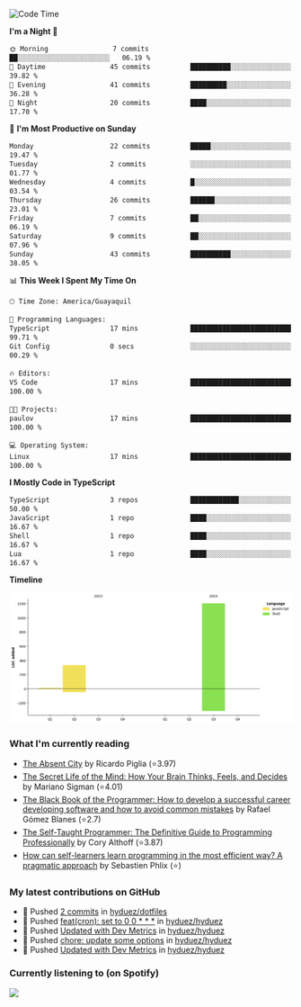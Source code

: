 <!--START_SECTION:waka-->
![Code Time](http://img.shields.io/badge/Code%20Time-237%20hrs%2043%20mins-blue)

**I'm a Night 🦉** 

```text
🌞 Morning                7 commits           ██░░░░░░░░░░░░░░░░░░░░░░░   06.19 % 
🌆 Daytime                45 commits          ██████████░░░░░░░░░░░░░░░   39.82 % 
🌃 Evening                41 commits          █████████░░░░░░░░░░░░░░░░   36.28 % 
🌙 Night                  20 commits          ████░░░░░░░░░░░░░░░░░░░░░   17.70 % 
```
📅 **I'm Most Productive on Sunday** 

```text
Monday                   22 commits          █████░░░░░░░░░░░░░░░░░░░░   19.47 % 
Tuesday                  2 commits           ░░░░░░░░░░░░░░░░░░░░░░░░░   01.77 % 
Wednesday                4 commits           █░░░░░░░░░░░░░░░░░░░░░░░░   03.54 % 
Thursday                 26 commits          ██████░░░░░░░░░░░░░░░░░░░   23.01 % 
Friday                   7 commits           ██░░░░░░░░░░░░░░░░░░░░░░░   06.19 % 
Saturday                 9 commits           ██░░░░░░░░░░░░░░░░░░░░░░░   07.96 % 
Sunday                   43 commits          ██████████░░░░░░░░░░░░░░░   38.05 % 
```


📊 **This Week I Spent My Time On** 

```text
🕑︎ Time Zone: America/Guayaquil

💬 Programming Languages: 
TypeScript               17 mins             █████████████████████████   99.71 % 
Git Config               0 secs              ░░░░░░░░░░░░░░░░░░░░░░░░░   00.29 % 

🔥 Editors: 
VS Code                  17 mins             █████████████████████████   100.00 % 

🐱‍💻 Projects: 
paulov                   17 mins             █████████████████████████   100.00 % 

💻 Operating System: 
Linux                    17 mins             █████████████████████████   100.00 % 
```

**I Mostly Code in TypeScript** 

```text
TypeScript               3 repos             ████████████░░░░░░░░░░░░░   50.00 % 
JavaScript               1 repo              ████░░░░░░░░░░░░░░░░░░░░░   16.67 % 
Shell                    1 repo              ████░░░░░░░░░░░░░░░░░░░░░   16.67 % 
Lua                      1 repo              ████░░░░░░░░░░░░░░░░░░░░░   16.67 % 
```



**Timeline**

![Lines of Code chart](https://raw.githubusercontent.com/hyduez/hyduez/master/assets/bar_graph.png)


<!--END_SECTION:waka-->

### What I'm currently reading
<!-- GOODREADS-LIST:START -->
- [The Absent City](https://www.goodreads.com/review/show/6830799490?utm_medium=api&utm_source=rss) by Ricardo Piglia (⭐️3.97)
- [The Secret Life of the Mind: How Your Brain Thinks, Feels, and Decides](https://www.goodreads.com/review/show/6830795622?utm_medium=api&utm_source=rss) by Mariano Sigman (⭐️4.01)
- [The Black Book of the Programmer: How to develop a successful career developing software and how to avoid common mistakes](https://www.goodreads.com/review/show/6830792107?utm_medium=api&utm_source=rss) by Rafael Gómez Blanes (⭐️2.7)
- [The Self-Taught Programmer: The Definitive Guide to Programming Professionally](https://www.goodreads.com/review/show/6830355685?utm_medium=api&utm_source=rss) by Cory  Althoff (⭐️3.87)
- [How can self-learners learn programming in the most efficient way? A pragmatic approach](https://www.goodreads.com/review/show/6830353251?utm_medium=api&utm_source=rss) by Sebastien Phlix (⭐️)
<!-- GOODREADS-LIST:END -->

### My latest contributions on GitHub
<!--START_SECTION:activity-->
- 🍤 Pushed [2 commits](https://github.com/hyduez/dotfiles/tree/refs/heads/master) in [hyduez/dotfiles](https://github.com/hyduez/dotfiles)
- 🍤 Pushed [feat(cron): set to 0 0 * * *](https://github.com/hyduez/hyduez/commit/20b3a5e745c814cf8ef0b00166117b0d324ea002) in [hyduez/hyduez](https://github.com/hyduez/hyduez)
- 🍤 Pushed [Updated with Dev Metrics](https://github.com/hyduez/hyduez/commit/034bf4fdd9e144692722b9edbe9e4c9be051b9bf) in [hyduez/hyduez](https://github.com/hyduez/hyduez)
- 🍤 Pushed [chore: update some options](https://github.com/hyduez/hyduez/commit/d009b78092e1fba08ae82b6c1e6e7869702bc22b) in [hyduez/hyduez](https://github.com/hyduez/hyduez)
- 🍤 Pushed [Updated with Dev Metrics](https://github.com/hyduez/hyduez/commit/52bb330b481cfa9a01e569bd39974056c6b877c9) in [hyduez/hyduez](https://github.com/hyduez/hyduez)
<!--END_SECTION:activity-->

### Currently listening to (on Spotify)
<img src="https://spotify-hyduez.vercel.app/api/spotify" width="400em">
